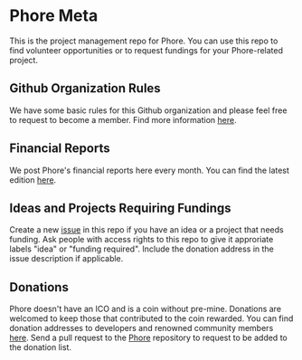 # Phore Meta

This is the project management repo for Phore. You can use this repo to find volunteer opportunities or to request fundings for your Phore-related project.

## Github Organization Rules

We have some basic rules for this Github organization and please feel free to request to become a member. Find more information [here](./github.md).

## Financial Reports

We post Phore's financial reports here every month. You can find the latest edition [here](./finance/2017-10.md).

## Ideas and Projects Requiring Fundings

Create a new [issue](https://github.com/phoreproject/meta/issues/new) in this repo if you have an idea or a project that needs funding. Ask people with access rights to this repo to give it approriate labels "idea" or "funding required". Include the donation address in the issue description if applicable.

## Donations

Phore doesn't have an ICO and is a coin without pre-mine. Donations are welcomed to keep those that contributed to the coin rewarded. You can find donation addresses to developers and renowned community members [here](https://phore.io/donate/). Send a pull request to the [Phore](https://github.com/phoreproject/Phore) repository to request to be added to the donation list.
